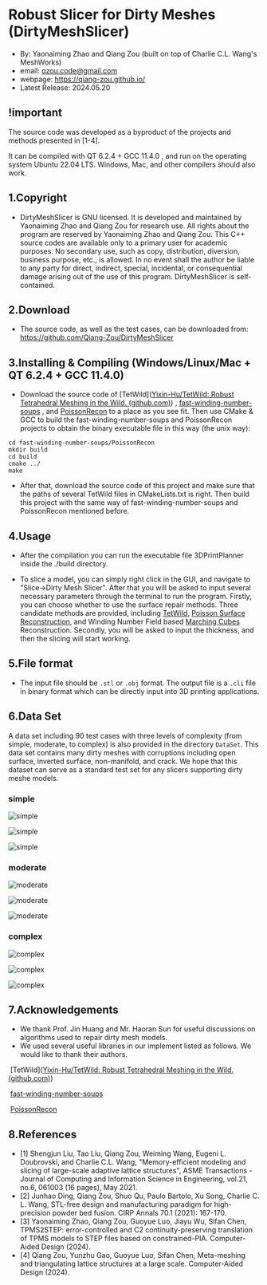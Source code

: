 # Robust Slicer for Dirty Meshes (DirtyMeshSlicer)

- By: Yaonaiming Zhao and Qiang Zou (built on top of Charlie C.L. Wang's MeshWorks)
-  email: qzou.code@gmail.com
- webpage: https://qiang-zou.github.io/
- Latest Release: 2024.05.20

## !important
The source code was developed as a byproduct of the projects and methods presented in [1-4].

It can be compiled with QT 6.2.4 + GCC 11.4.0 , and run on the operating system Ubuntu 22.04 LTS. Windows, Mac, and other compilers should also work.


1.Copyright
-----------

- DirtyMeshSlicer is GNU licensed. It is developed and maintained by Yaonaiming Zhao and Qiang Zou for research use. All rights about the program are reserved by Yaonaiming Zhao and Qiang Zou. This C++ source codes are available only to a primary user for academic purposes. No secondary use, such as copy, distribution, diversion, business purpose, etc., is allowed. In no event shall the author be liable to any party for direct, indirect, special, incidental, or consequential damage arising out of the use of this program. DirtyMeshSlicer is self-contained.


2.Download
----------

- The source code, as well as the test cases, can be downloaded from: https://github.com/Qiang-Zou/DirtyMeshSlicer
  

3.Installing & Compiling (Windows/Linux/Mac + QT 6.2.4 + GCC 11.4.0)
-------------------------------------------

- Download the source code of [TetWild]([Yixin-Hu/TetWild: Robust Tetrahedral Meshing in the Wild. (github.com)](https://github.com/Yixin-Hu/TetWild)) , [fast-winding-number-soups](https://github.com/GavinBarill/fast-winding-number-soups) , and [PoissonRecon](https://github.com/mkazhdan/PoissonRecon) to a place as you see fit. Then use CMake & GCC to build the fast-winding-number-soups and PoissonRecon projects to obtain the binary executable file in this way (the unix way):

```shell
cd fast-winding-number-soups/PoissonRecon
mkdir build
cd build
cmake ../
make
```

- After that, download the source code of this project and make sure that the paths of several TetWild files in CMakeLists.txt is right. Then build this project with the same way of fast-winding-number-soups and PoissonRecon mentioned before.

4.Usage
-------

- After the compilation you can run the executable file 3DPrintPlanner inside the ./build directory.

- To slice a model, you can simply right click in the GUI, and navigate to "Slice->Dirty Mesh Slicer". After that you will be asked to input several necessary parameters through the terminal to run the program. Firstly, you can choose whether to use the surface repair methods. Three candidate methods are provided, including [TetWild](https://dl.acm.org/doi/10.1145/3197517.3201353), [Poisson Surface Reconstruction](https://dl.acm.org/doi/10.5555/1281957.1281965), and Winding Number Field based [Marching Cubes](https://dl.acm.org/doi/10.1145/37402.37422) Reconstruction. Secondly, you will be asked to input the thickness, and then the slicing will start working. 

5.File format
-------------

- The input file should be `.stl` or `.obj` format. The output file is a `.cli` file in binary format which can be directly input into 3D printing applications.

## 6.Data Set

A data set including 90 test cases with three levels of complexity (from simple, moderate, to complex) is also provided in the directory `DataSet`. This data set contains many dirty meshes with corruptions including open surface, inverted surface, non-manifold, and crack. We hope that this dataset can serve as a standard test set for any slicers supporting dirty meshe models.

### **simple**

![simple](.\images\simple1.jpg)

![simple](.\images\simple2.jpg)

![simple](.\images\simple3.jpg)

### **moderate**

![moderate](.\images\moderate1.jpg)



![moderate](.\images\moderate2.jpg)

![moderate](.\images\moderate3.jpg)

### **complex**

![complex](.\images\complex1.jpg)

![complex](.\images\complex2.jpg)

![complex](.\images\complex3.jpg)

## 7.Acknowledgements

- We thank Prof. Jin Huang and Mr. Haoran Sun for useful discussions on algorithms used to repair dirty mesh models.
- We used several useful libraries in our implement listed as follows. We would like to thank their authors.

​		 [TetWild]([Yixin-Hu/TetWild: Robust Tetrahedral Meshing in the Wild. (github.com)](https://github.com/Yixin-Hu/TetWild))

​		 [fast-winding-number-soups](https://github.com/GavinBarill/fast-winding-number-soups)

​		 [PoissonRecon](https://github.com/mkazhdan/PoissonRecon)

8.References
-------------

- [1] Shengjun Liu, Tao Liu, Qiang Zou, Weiming Wang, Eugeni L. Doubrovski, and Charlie C.L. Wang, "Memory-efficient modeling and slicing of large-scale adaptive lattice structures", ASME Transactions - Journal of Computing and Information Science in Engineering, vol.21, no.6, 061003 (16 pages), May 2021.
- [2] Junhao Ding, Qiang Zou, Shuo Qu, Paulo Bartolo, Xu Song, Charlie C. L. Wang, STL-free design and manufacturing paradigm for high-precision powder bed fusion. CIRP Annals 70.1 (2021): 167-170.
- [3] Yaonaiming Zhao, Qiang Zou, Guoyue Luo, Jiayu Wu, Sifan Chen, TPMS2STEP: error-controlled and C2 continuity-preserving translation of TPMS models to STEP files based on constrained-PIA. Computer-Aided Design (2024).
- [4] Qiang Zou, Yunzhu Gao, Guoyue Luo, Sifan Chen, Meta-meshing and triangulating lattice structures at a large scale. Computer-Aided Design (2024).
